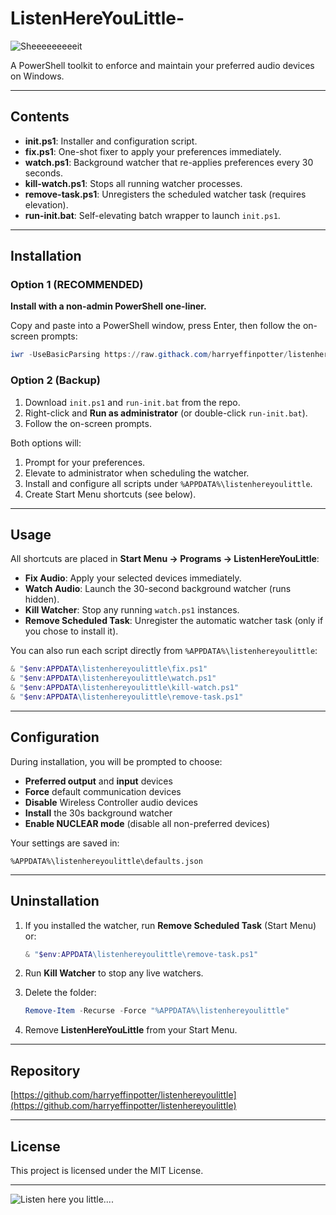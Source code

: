 # ListenHereYouLittle-

![Sheeeeeeeeeit](https://media1.giphy.com/media/FzXa3cs6ux2so/giphy.gif)

A PowerShell toolkit to enforce and maintain your preferred audio devices on Windows.

---

## Contents

* **init.ps1**: Installer and configuration script.
* **fix.ps1**: One-shot fixer to apply your preferences immediately.
* **watch.ps1**: Background watcher that re-applies preferences every 30 seconds.
* **kill-watch.ps1**: Stops all running watcher processes.
* **remove-task.ps1**: Unregisters the scheduled watcher task (requires elevation).
* **run-init.bat**: Self-elevating batch wrapper to launch `init.ps1`.

---

## Installation

### Option 1 (RECOMMENDED)

**Install with a non-admin PowerShell one-liner.**

Copy and paste into a PowerShell window, press Enter, then follow the on-screen prompts:

```powershell
iwr -UseBasicParsing https://raw.githack.com/harryeffinpotter/listenhereyoulittle/master/init.ps1 | iex
```

### Option 2 (Backup)

1. Download `init.ps1` and `run-init.bat` from the repo.
2. Right-click and **Run as administrator** (or double-click `run-init.bat`).
3. Follow the on-screen prompts.

Both options will:

1. Prompt for your preferences.
2. Elevate to administrator when scheduling the watcher.
3. Install and configure all scripts under `%APPDATA%\listenhereyoulittle`.
4. Create Start Menu shortcuts (see below).

---

## Usage

All shortcuts are placed in **Start Menu → Programs → ListenHereYouLittle**:

* **Fix Audio**: Apply your selected devices immediately.
* **Watch Audio**: Launch the 30-second background watcher (runs hidden).
* **Kill Watcher**: Stop any running `watch.ps1` instances.
* **Remove Scheduled Task**: Unregister the automatic watcher task (only if you chose to install it).

You can also run each script directly from `%APPDATA%\listenhereyoulittle`:

```powershell
& "$env:APPDATA\listenhereyoulittle\fix.ps1"
& "$env:APPDATA\listenhereyoulittle\watch.ps1"
& "$env:APPDATA\listenhereyoulittle\kill-watch.ps1"
& "$env:APPDATA\listenhereyoulittle\remove-task.ps1"
```

---

## Configuration

During installation, you will be prompted to choose:

* **Preferred output** and **input** devices
* **Force** default communication devices
* **Disable** Wireless Controller audio devices
* **Install** the 30s background watcher
* **Enable NUCLEAR mode** (disable all non-preferred devices)

Your settings are saved in:

```text
%APPDATA%\listenhereyoulittle\defaults.json
```

---

## Uninstallation

1. If you installed the watcher, run **Remove Scheduled Task** (Start Menu) or:

   ```powershell
   & "$env:APPDATA\listenhereyoulittle\remove-task.ps1"
   ```

2. Run **Kill Watcher** to stop any live watchers.

3. Delete the folder:

   ```powershell
   Remove-Item -Recurse -Force "%APPDATA%\listenhereyoulittle"
   ```

4. Remove **ListenHereYouLittle** from your Start Menu.

---

## Repository

[https://github.com/harryeffinpotter/listenhereyoulittle](https://github.com/harryeffinpotter/listenhereyoulittle)

---

## License

This project is licensed under the MIT License.

---

![Listen here you little....](https://external-preview.redd.it/1-b8ieJfbcQxNFx76wzuewNDD6IjunsgBe-V6PZYQoY.png?width=640\&crop=smart\&auto=webp\&s=67acf4cc695aa3920751b7fe902db3be9ae2e896)

